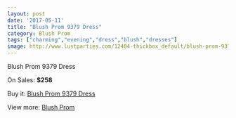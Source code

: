 ```yaml
---
layout: post
date: '2017-05-11'
title: "Blush Prom 9379 Dress"
category: Blush Prom
tags: ["charming","evening","dress","blush","dresses"]
image: http://www.lustparties.com/12404-thickbox_default/blush-prom-9379-dress.jpg
---
```

Blush Prom 9379 Dress

On Sales: **$258**
<a href="https://www.lustparties.com/en/blush-prom/4572-blush-prom-9379-dress.html"><amp-img layout="responsive" width="600" height="600" src="//www.lustparties.com/12404-thickbox_default/blush-prom-9379-dress.jpg" alt="Blush Prom 9379 Dress 0" /></a>

Buy it: [Blush Prom 9379 Dress](https://www.lustparties.com/en/blush-prom/4572-blush-prom-9379-dress.html "Blush Prom 9379 Dress")

View more: [Blush Prom](https://www.lustparties.com/en/25-blush-prom "Blush Prom")